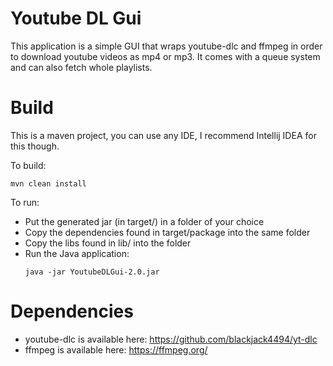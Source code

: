 # Youtube DL Gui
This application is a simple GUI that wraps youtube-dlc and ffmpeg in order to download youtube videos as mp4 or mp3.
It comes with a queue system and can also fetch whole playlists.

# Build
This is a maven project, you can use any IDE, I recommend Intellij IDEA for this though.

To build:
```
mvn clean install
```

To run:
- Put the generated jar (in target/) in a folder of your choice
- Copy the dependencies found in target/package into the same folder
- Copy the libs found in lib/ into the folder
- Run the Java application:
  ```
  java -jar YoutubeDLGui-2.0.jar
  ```
  

# Dependencies
- youtube-dlc is available here: https://github.com/blackjack4494/yt-dlc
- ffmpeg is available here: https://ffmpeg.org/
